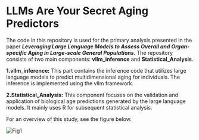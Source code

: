 # LLMs Are Your Secret Aging Predictors
The code in this repository is used for the primary analysis presented in the paper ***Leveraging Large Language Models to Assess Overall and Organ-specific Aging in Large-scale General Populations***. The repository consists of two main components: **vllm_inference** and **Statistical_Analysis**.

**1.vllm_inference:** This part contains the inference code that utilizes large language models to predict multidimensional aging for individuals. The inference is implemented using the vllm framework.

**2.Statistical_Analysis:** This component focuses on the validation and application of biological age predictions generated by the large language models. It mainly uses R for subsequent statistical analysis.

For an overview of this study, see the figure below.

![Fig1](https://github.com/user-attachments/assets/14cee582-748c-43be-860d-c35dc024cd9f)

